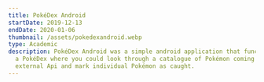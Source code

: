 ```yaml
---
title: PokéDex Android
startDate: 2019-12-13
endDate: 2020-01-06
thumbnail: /assets/pokedexandroid.webp
type: Academic
description: PokéDex Android was a simple android application that functioned as
  a PokéDex where you could look through a catalogue of Pokémon coming from an
  external Api and mark individual Pokémon as caught.
---
```

